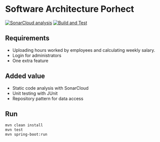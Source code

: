 # Software Architecture Porhect

[![SonarCloud analysis](https://github.com/theadambyrne/RMIS/actions/workflows/sonarcloud.yml/badge.svg)](https://github.com/theadambyrne/RMIS/actions/workflows/sonarcloud.yml) [![Build and Test](https://github.com/theadambyrne/RMIS/actions/workflows/build.yml/badge.svg)](https://github.com/theadambyrne/RMIS/actions/workflows/build.yml)

## Requirements
- Uploading hours worked by employees and calculating weekly salary.
- Login for administrators
- One extra feature

## Added value
- Static code analysis with SonarCloud
- Unit testing with JUnit
- Repository pattern for data access

## Run
```bash 
mvn clean install
mvn test
mvn spring-boot:run
```

